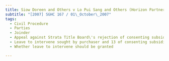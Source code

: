 ```yaml
---
title: Siow Doreen and Others v Lo Pui Sang and Others (Horizon Partners Pte Ltd, first intervener, 
subtitle: "[2007] SGHC 167 / 01\_October\_2007"
tags:
  - Civil Procedure
  - Parties
  - Joinder
  - Appeal against Strata Title Board\'s rejection of consenting subsidiary proprietors\' application for en bloc sale of condominium
  - Leave to intervene sought by purchaser and 13 of consenting subsidiary proprietors
  - Whether leave to intervene should be granted

---
```


